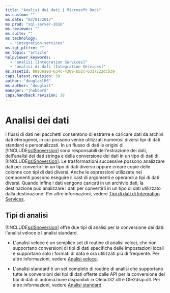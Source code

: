 ```yaml
---
title: "Analisi dei dati | Microsoft Docs"
ms.custom: ""
ms.date: "03/01/2017"
ms.prod: "sql-server-2016"
ms.reviewer: ""
ms.suite: ""
ms.technology: 
  - "integration-services"
ms.tgt_pltfrm: ""
ms.topic: "article"
helpviewer_keywords: 
  - "analisi [Integration Services]"
  - "analisi di dati [Integration Services]"
ms.assetid: 8893ea9d-634c-4309-b52c-6337222dcb39
caps.latest.revision: 39
author: "douglaslMS"
ms.author: "douglasl"
manager: "jhubbard"
caps.handback.revision: 38
---
```

# Analisi dei dati
  I flussi di dati nei pacchetti consentono di estrarre e caricare dati da archivi dati eterogenei, in cui possono venire utilizzati numerosi diversi tipi di dati standard e personalizzati. In un flusso di dati le origini di [!INCLUDE[ssISnoversion](../../includes/ssisnoversion-md.md)] sono responsabili dell'estrazione dei dati, dell'analisi dei dati stringa e della conversione dei dati in un tipo di dati di [!INCLUDE[ssISnoversion](../../includes/ssisnoversion-md.md)]. Le trasformazioni successive possono analizzare dati per convertirli in un tipo di dati diverso oppure creare copie delle colonne con tipi di dati diversi. Anche le espressioni utilizzate nei componenti possono eseguire il cast di argomenti e operandi a tipi di dati diversi. Quando infine i dati vengono caricati in un archivio dati, la destinazione può analizzare i dati per convertirli in un tipo di dati utilizzato dalla destinazione. Per altre informazioni, vedere [Tipi di dati di Integration Services](../../integration-services/data-flow/integration-services-data-types.md).  
  
## Tipi di analisi  
 [!INCLUDE[ssISnoversion](../../includes/ssisnoversion-md.md)] offre due tipi di analisi per la conversione dei dati: l'analisi veloce e l'analisi standard.  
  
-   L'analisi veloce è un semplice set di routine di analisi veloci, che non supportano conversioni di tipi di dati specifiche delle impostazioni locali e supportano solo i formati di data e ora utilizzati più di frequente. Per altre informazioni, vedere [Analisi veloce](../Topic/Fast%20Parse.md).  
  
-   L'analisi standard è un set completo di routine di analisi che supportano tutte le conversioni dei tipi di dati offerte dalle API per la conversione dei tipi di dati di automazione disponibili in Oleaut32.dll e Ole2dsip.dll. Per altre informazioni, vedere [Analisi standard](../Topic/Standard%20Parse.md).  
  
  